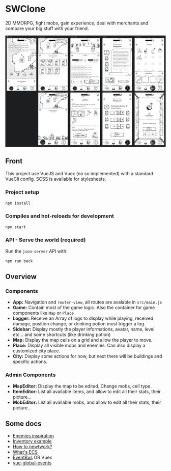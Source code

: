 # SWClone

2D MMORPG, fight mobs, gain experience, deal with merchants and compare your big
stuff with your friend.

![Screenshot of the game](screenshot.png)

## Front

This project use VueJS and Vuex (no so implemented) with a standard VueCli config.
SCSS is available for stylesheets.

### Project setup
```
npm install
```

### Compiles and hot-reloads for development
```
npm start
```

### API - Serve the world (required)

Run the `json-server` API with:

```
npm run back
```

## Overview

### Components

- **App:** Navigation and `router-view`, all routes are avalable in `src/main.js`
- **Game:** Contain most of the game logic. Also the container for game components like `Map` or `Place`
- **Logger:** Receive an Array of logs to display while playing, received damage, position change, or drinking potion must trigger a log.
- **Sidebar:** Display mostly the player informations, avatar, name, level etc… and some shortcuts (like drinking potion)
- **Map:** Display the map cells on a grid and allow the player to move.
- **Place:** Display all visible mobs and enemies. Can also display a customized city place.
- **City:** Display some actions for now, but next there will be buildings and specific actions.

### Admin Components

- **MapEditor:** Display the map to be edited. Change mobs, cell type.
- **ItemEditor:** List all available items, and allow to edit all their stats, their picture…
- **MobEditor:** List all available mobs, and allow to edit all their stats, their picture…

## Some docs

- [Enemies inspiration](http://nintendo.wikia.com/wiki/List_of_EarthBound_enemies)
- [Inventory example](https://codepen.io/MadLittleMods/pen/vmhLF)
- [How to newtwork?](http://www.plinkojs.com/about)
- [What's ECS](https://www.reddit.com/r/gamedev/comments/afmi3v/game_objects_creation_incode_or_json/edzxdel/)
- [EventBus](https://alligator.io/vuejs/global-event-bus/) OR Vuex
- [vue-global-events](https://github.com/shentao/vue-global-events)
